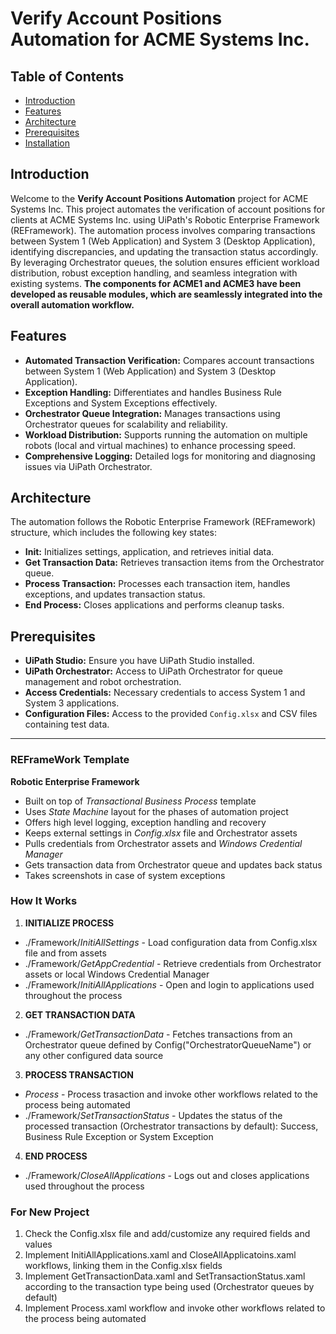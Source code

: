 # Verify Account Positions Automation for ACME Systems Inc.

## Table of Contents
- [Introduction](#introduction)
- [Features](#features)
- [Architecture](#architecture)
- [Prerequisites](#prerequisites)
- [Installation](#installation)


## Introduction

Welcome to the **Verify Account Positions Automation** project for ACME Systems Inc. This project automates the verification of account positions for clients at ACME Systems Inc. using UiPath's Robotic Enterprise Framework (REFramework). The automation process involves comparing transactions between System 1 (Web Application) and System 3 (Desktop Application), identifying discrepancies, and updating the transaction status accordingly. By leveraging Orchestrator queues, the solution ensures efficient workload distribution, robust exception handling, and seamless integration with existing systems.
**The components for ACME1 and ACME3 have been developed as reusable modules, which are seamlessly integrated into the overall automation workflow.**

## Features

- **Automated Transaction Verification:** Compares account transactions between System 1 (Web Application) and System 3 (Desktop Application).
- **Exception Handling:** Differentiates and handles Business Rule Exceptions and System Exceptions effectively.
- **Orchestrator Queue Integration:** Manages transactions using Orchestrator queues for scalability and reliability.
- **Workload Distribution:** Supports running the automation on multiple robots (local and virtual machines) to enhance processing speed.
- **Comprehensive Logging:** Detailed logs for monitoring and diagnosing issues via UiPath Orchestrator.

## Architecture

The automation follows the Robotic Enterprise Framework (REFramework) structure, which includes the following key states:
- **Init:** Initializes settings, application, and retrieves initial data.
- **Get Transaction Data:** Retrieves transaction items from the Orchestrator queue.
- **Process Transaction:** Processes each transaction item, handles exceptions, and updates transaction status.
- **End Process:** Closes applications and performs cleanup tasks.

## Prerequisites

- **UiPath Studio:** Ensure you have UiPath Studio installed.
- **UiPath Orchestrator:** Access to UiPath Orchestrator for queue management and robot orchestration.
- **Access Credentials:** Necessary credentials to access System 1 and System 3 applications.
- **Configuration Files:** Access to the provided `Config.xlsx` and CSV files containing test data.


--------------------------------------------------------------------------------------------------------------------------------------
<be>

### REFrameWork Template ###
**Robotic Enterprise Framework**

* Built on top of *Transactional Business Process* template
* Uses *State Machine* layout for the phases of automation project
* Offers high level logging, exception handling and recovery
* Keeps external settings in *Config.xlsx* file and Orchestrator assets
* Pulls credentials from Orchestrator assets and *Windows Credential Manager*
* Gets transaction data from Orchestrator queue and updates back status
* Takes screenshots in case of system exceptions


### How It Works ###

1. **INITIALIZE PROCESS**
 + ./Framework/*InitiAllSettings* - Load configuration data from Config.xlsx file and from assets
 + ./Framework/*GetAppCredential* - Retrieve credentials from Orchestrator assets or local Windows Credential Manager
 + ./Framework/*InitiAllApplications* - Open and login to applications used throughout the process

2. **GET TRANSACTION DATA**
 + ./Framework/*GetTransactionData* - Fetches transactions from an Orchestrator queue defined by Config("OrchestratorQueueName") or any other configured data source

3. **PROCESS TRANSACTION**
 + *Process* - Process trasaction and invoke other workflows related to the process being automated 
 + ./Framework/*SetTransactionStatus* - Updates the status of the processed transaction (Orchestrator transactions by default): Success, Business Rule Exception or System Exception

4. **END PROCESS**
 + ./Framework/*CloseAllApplications* - Logs out and closes applications used throughout the process


### For New Project ###

1. Check the Config.xlsx file and add/customize any required fields and values
2. Implement InitiAllApplications.xaml and CloseAllApplicatoins.xaml workflows, linking them in the Config.xlsx fields
3. Implement GetTransactionData.xaml and SetTransactionStatus.xaml according to the transaction type being used (Orchestrator queues by default)
4. Implement Process.xaml workflow and invoke other workflows related to the process being automated
